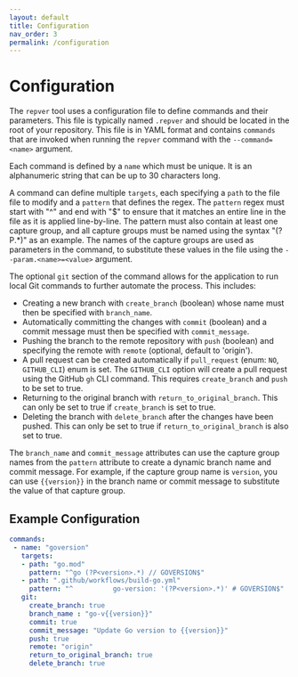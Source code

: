 ```yaml
---
layout: default
title: Configuration
nav_order: 3
permalink: /configuration
---
```


# Configuration

The `repver` tool uses a configuration file to define commands and their parameters. This file is typically named `.repver` and should be located in the root of your repository. This file is in YAML format and contains `commands` that are invoked when running the `repver` command with the `--command=<name>` argument.

Each command is defined by a `name` which must be unique. It is an alphanumeric string that can be up to 30 characters long.

A command can define multiple `targets`, each specifying a `path` to the file file to modify and a `pattern` that defines the regex.  The `pattern` regex must start with "^" and end with "$" to ensure that it matches an entire line in the file as it is applied line-by-line.  The pattern must also contain at least one capture group, and all capture groups must be named using the syntax "(?P<name>.*)" as an example.  The names of the capture groups are used as parameters in the command, to substitute these values in the file using the `--param.<name>=<value>` argument.

The optional `git` section of the command allows for the application to run local Git commands to further automate the process.  This includes:

- Creating a new branch with `create_branch` (boolean) whose name must then be specified with `branch_name`. 
- Automatically committing the changes with `commit` (boolean) and a commit message must then be specified with `commit_message`.
- Pushing the branch to the remote repository with `push` (boolean) and specifying the remote with `remote` (optional, default to 'origin').
- A pull request can be created automatically if `pull_request` (enum: `NO`, `GITHUB_CLI`) enum is set.  The `GITHUB_CLI` option will create a pull request using the GitHub `gh` CLI command. This requires `create_branch` and `push` to be set to true.
- Returning to the original branch with `return_to_original_branch`. This can only be set to true if `create_branch` is set to true.
- Deleting the branch with `delete_branch` after the changes have been pushed. This can only be set to true if `return_to_original_branch` is also set to true.

The `branch_name` and `commit_message` attributes can use the capture group names from the `pattern` attribute to create a dynamic branch name and commit message. For example, if the capture group name is `version`, you can use `{{version}}` in the branch name or commit message to substitute the value of that capture group.

## Example Configuration

```yaml
commands:
 - name: "goversion"
   targets:
   - path: "go.mod"
     pattern: "^go (?P<version>.*) // GOVERSION$"
   - path: ".github/workflows/build-go.yml"
     pattern: "^          go-version: '(?P<version>.*)' # GOVERSION$"
   git:
     create_branch: true
     branch_name : "go-v{{version}}"
     commit: true
     commit_message: "Update Go version to {{version}}"
     push: true
     remote: "origin"
     return_to_original_branch: true
     delete_branch: true
```
